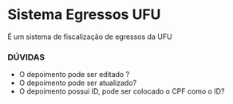 # Sistema Egressos UFU
É um sistema de fiscalização de egressos da UFU

### DÚVIDAS
* O depoimento pode ser editado ?
* O depoimento pode ser atualizado?
* O depoimento possui ID, pode ser colocado o CPF como o ID?